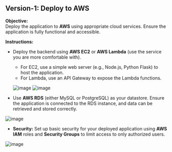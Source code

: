 ## Version-1: Deploy to AWS

**Objective:**  
Deploy the application to **AWS** using appropriate cloud services. Ensure the application is fully functional and accessible.

**Instructions:**  
- Deploy the backend using **AWS EC2** or **AWS Lambda** (use the service you are more comfortable with).
  - For EC2, use a simple web server (e.g., Node.js, Python Flask) to host the application.
  - For Lambda, use an API Gateway to expose the Lambda functions.
  
  ![image](https://github.com/user-attachments/assets/255160a4-a865-4178-a439-3e5aab49ddcd)
  ![image](https://github.com/user-attachments/assets/3da28092-113b-4f12-b6da-e7e34e570a42)
 
- Use **AWS RDS** (either MySQL or PostgreSQL) as your datastore. Ensure the application is connected to the RDS instance, and data can be retrieved and stored correctly.

![image](https://github.com/user-attachments/assets/1d0a7398-a4f7-4081-b6e3-fcc2ebfdf61e)

- **Security:** Set up basic security for your deployed application using **AWS IAM** roles and **Security Groups** to limit access to only authorized users.

![image](https://github.com/user-attachments/assets/c79ba2a3-56ef-4b0d-a134-a0f121c82093)

